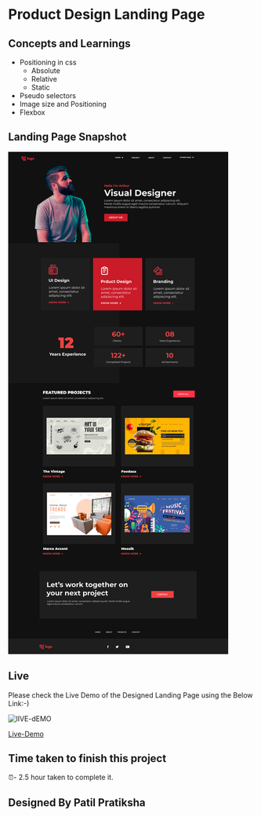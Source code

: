 # Product Design Landing Page

## Concepts and Learnings

- Positioning in css
    - Absolute
    - Relative
    - Static
- Pseudo selectors
- Image size and Positioning
- Flexbox

## Landing Page Snapshot
![Snapshot](/assets/15.png)



## Live

Please check the Live Demo of the Designed Landing Page using the Below Link:-)

![lIVE-dEMO](https://img.shields.io/badge/Live_Demo-<COLOR>)

[Live-Demo](https://visual-designer-landing.netlify.app/)

## Time taken to finish this project

⏰-   2.5 hour taken to complete it.
## Designed By Patil Pratiksha


